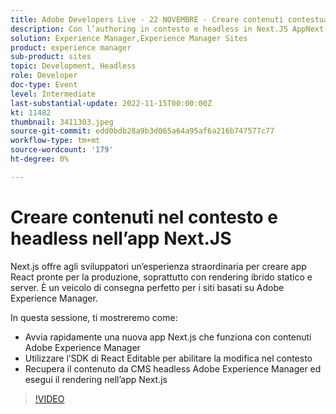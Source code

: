 ```yaml
---
title: Adobe Developers Live - 22 NOVEMBRE - Creare contenuti contestuali e headless con l’app Next.JS
description: Con l’authoring in contesto e headless in Next.JS AppNext.js puoi creare app React pronte per la produzione, in particolare con il rendering ibrido statico e server, con un’esperienza di sviluppo straordinaria. È un veicolo di consegna perfetto per i siti basati su Adobe Experience Manager.In questa sessione, ti mostreremo come:avviare rapidamente una nuova app Next.js che funziona con contenuti Adobe Experience ManagerUtilizzare l’SDK di React Editable per abilitare la modifica nel contestoRecuperare contenuti da CMS headless Adobe Experience Manager ed eseguire il rendering nell’app Next.js
solution: Experience Manager,Experience Manager Sites
product: experience manager
sub-product: sites
topic: Development, Headless
role: Developer
doc-type: Event
level: Intermediate
last-substantial-update: 2022-11-15T00:00:00Z
kt: 11482
thumbnail: 3411303.jpeg
source-git-commit: edd0bdb28a9b3d065a64a95af6a216b747577c77
workflow-type: tm+mt
source-wordcount: '179'
ht-degree: 0%

---
```


# Creare contenuti nel contesto e headless nell’app Next.JS

Next.js offre agli sviluppatori un’esperienza straordinaria per creare app React pronte per la produzione, soprattutto con rendering ibrido statico e server. È un veicolo di consegna perfetto per i siti basati su Adobe Experience Manager.

In questa sessione, ti mostreremo come:

* Avvia rapidamente una nuova app Next.js che funziona con contenuti Adobe Experience Manager
* Utilizzare l’SDK di React Editable per abilitare la modifica nel contesto
* Recupera il contenuto da CMS headless Adobe Experience Manager ed esegui il rendering nell’app Next.js

>[!VIDEO](https://video.tv.adobe.com/v/3411303/?quality=12&learn=on)
